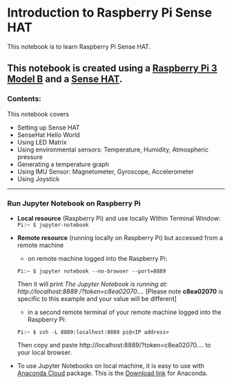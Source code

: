 # Introduction to Raspberry Pi Sense HAT
This notebook is to learn Raspberry Pi Sense HAT. 

This notebook is created using a [Raspberry Pi 3 Model B](https://www.raspberrypi.org/products/raspberry-pi-3-model-b/) and a [Sense HAT](https://www.raspberrypi.org/products/sense-hat/).
---

### Contents:
This notebook covers      
* Setting up Sense HAT   
* SenseHat Hello World   
* Using LED Matrix 
* Using environmental sensors: Temperature, Humidity, Atmospheric pressure   
* Generating a temperature graph  
* Using IMU Sensor: Magnetometer, Gyroscope, Accelerometer   
* Using Joystick  

---

### Run Jupyter Notebook on Raspberry Pi 

* **Local resource** (Raspberry Pi) and use locally
  Within Terminal Window: ```Pi:~ $ jupyter-notebook```

* **Remote resource** (running locally on Raspberry Pi) but accessed from a remote machine
    
    * on remote machine logged into the Raspberry Pi: 

     ```Pi:~ $ jupyter notebook --no-browser --port=8889```    
      
  Then it will print *_The Jupyter Notebook is running at: http://localhost:8889 /?token=c8ea02070...._* [Please note **c8ea02070** is specific to this example and your value will be different]
      
    * in a second remote terminal of your remote machine logged into the Raspberry Pi: 

  ```Pi:~ $ ssh -L 8889:localhost:8889 pi@<IP address>```      
  
     Then copy and paste http://localhost:8889/?token=c8ea02070.... to your local browser.
     
     


* To use Jupyter Notebooks on local machine, it is easy to use with [Anaconda Cloud](https://anaconda.org) package. 
   This is the [Download link](https://www.anaconda.com/download/#macos) for Anaconda.
